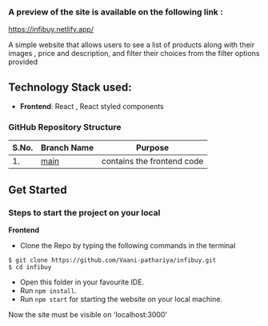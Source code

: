 ### A preview of the site is available on the following link : 
https://infibuy.netlify.app/ <br>

A simple website that allows users to see a list of products along with their images , price and description, and filter their choices from the filter options provided

## Technology Stack used:

- **Frontend**: React , React styled components 

### GitHub Repository Structure

| S.No. | Branch Name | Purpose |
| --------------- | --------------- | --------------- |
| 1. | [main](https://github.com/Vaani-pathariya/infibuy) | contains the frontend code  |

## Get Started
### Steps to start the project on your local

<strong>Frontend</strong>
- Clone the Repo by typing the following commands in the terminal 
```
$ git clone https://github.com/Vaani-pathariya/infibuy.git
$ cd infibuy
```
- Open this folder in your favourite IDE.  <br>
- Run `npm install`.<br>
- Run `npm start` for starting the website on your local machine.

Now the site must be visible on 'localhost:3000'
